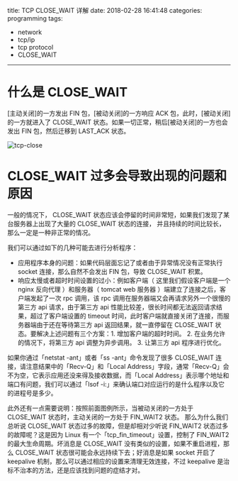 title: TCP CLOSE_WAIT 详解
date: 2018-02-28 16:41:48
categories: programming
tags:
- network
- tcp/ip
- tcp protocol
- CLOSE_WAIT
---

# 什么是 CLOSE_WAIT

[主动关闭]的一方发出 FIN 包，[被动关闭]的一方响应 ACK 包，此时，[被动关闭]的一方就进入了 CLOSE_WAIT 状态。如果一切正常，稍后[被动关闭]的一方也会发出 FIN 包，然后迁移到 LAST_ACK 状态。

![tcp-close](https://www.zhuxiaodong.net/static/images/tcp_close.png)

<!--more-->

# CLOSE_WAIT 过多会导致出现的问题和原因

一般的情况下， CLOSE_WAIT 状态应该会停留的时间非常短，如果我们发现了某台服务器上出现了大量的 CLOSE_WAIT 状态的连接， 并且持续的时间比较长，那么一定是一种非正常的情况。

我们可以通过如下的几种可能去进行分析程序：

* 应用程序本身的问题：如果代码层面忘记了或者由于异常情况没有正常执行 socket 连接，那么自然不会发出 FIN 包，导致 CLOSE_WAIT 积累。
* 响应太慢或者超时时间设置的过小：例如客户端（ 这里我们假设客户端是一个 nginx 反向代理 ）和服务器（ tomcat web 服务器 ）端建立了连接之后，客户端发起了一次 rpc 调用，该 rpc 调用在服务器端又会再请求另外一个很慢的第三方 api 请求，由于第三方 api 性能比较差，很长时间都无法返回请求结果，超过了客户端设置的 timeout 时间，此时客户端就直接关闭了连接，而服务器端由于还在等待第三方 api 返回结果，就一直停留在 CLOSE_WAIT 状态。要解决上述问题有三个方案：1. 增加客户端的超时时间。 2. 在业务允许的情况下，将第三方 api 调整为异步调用。 3. 让第三方 api 程序进行优化。

如果你通过「netstat -ant」或者「ss -ant」命令发现了很多 CLOSE_WAIT 连接，请注意结果中的「Recv-Q」和「Local Address」字段，通常「Recv-Q」会不为空，它表示应用还没来得及接收数据，而「Local Address」表示哪个地址和端口有问题，我们可以通过「lsof -i:<PORT>」来确认端口对应运行的是什么程序以及它的进程号是多少。

此外还有一点需要说明：按照前面图例所示，当被动关闭的一方处于 CLOSE_WAIT 状态时，主动关闭的一方处于 FIN_WAIT2 状态。 那么为什么我们总听说 CLOSE_WAIT 状态过多的故障，但是却相对少听说 FIN_WAIT2 状态过多的故障呢？这是因为 Linux 有一个「tcp_fin_timeout」设置，控制了 FIN_WAIT2 的最大生命周期。坏消息是 CLOSE_WAIT 没有类似的设置，如果不重启进程，那么 CLOSE_WAIT 状态很可能会永远持续下去；好消息是如果 socket 开启了 keepalive 机制，那么可以通过相应的设置来清理无效连接，不过 keepalive 是治标不治本的方法，还是应该找到问题的症结才对。
